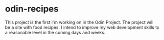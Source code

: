 # odin-recipes
This project is the first I'm working on in the Odin Project.
The project will be a site with food recipes.
I intend to improve my web development skills to a reasonable level
in the coming days and weeks.
